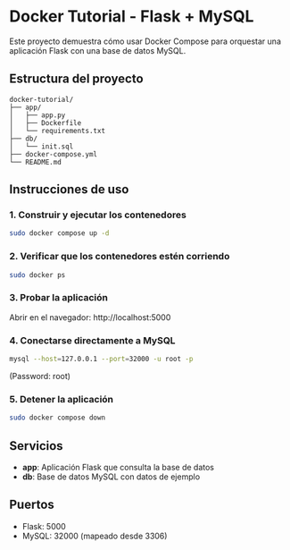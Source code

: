 # Docker Tutorial - Flask + MySQL

Este proyecto demuestra cómo usar Docker Compose para orquestar una aplicación Flask con una base de datos MySQL.

## Estructura del proyecto

```
docker-tutorial/
├── app/
│   ├── app.py
│   ├── Dockerfile
│   └── requirements.txt
├── db/
│   └── init.sql
├── docker-compose.yml
└── README.md
```

## Instrucciones de uso

### 1. Construir y ejecutar los contenedores
```bash
sudo docker compose up -d
```

### 2. Verificar que los contenedores estén corriendo
```bash
sudo docker ps
```

### 3. Probar la aplicación
Abrir en el navegador: http://localhost:5000

### 4. Conectarse directamente a MySQL
```bash
mysql --host=127.0.0.1 --port=32000 -u root -p
```
(Password: root)

### 5. Detener la aplicación
```bash
sudo docker compose down
```

## Servicios

- **app**: Aplicación Flask que consulta la base de datos
- **db**: Base de datos MySQL con datos de ejemplo

## Puertos

- Flask: 5000
- MySQL: 32000 (mapeado desde 3306)
